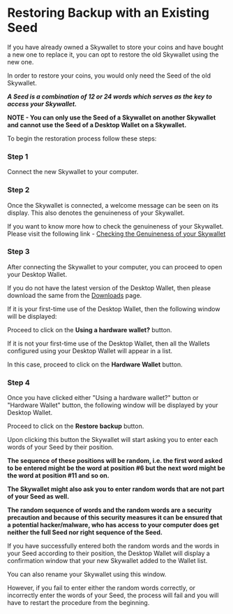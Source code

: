 # Restoring Backup with an Existing Seed

If you have already owned a Skywallet to store your coins and have bought a new one to replace it, you can opt to restore the old Skywallet using the new one.

In order to restore your coins, you would only need the Seed of the old Skywallet.

***A Seed is a combination of 12 or 24 words which serves as the key to access your Skywallet.***

**NOTE - You can only use the Seed of a Skywallet on another Skywallet and cannot use the Seed of a Desktop Wallet on a Skywallet.**

To begin the restoration process follow these steps:


### Step 1 

Connect the new Skywallet to your computer.

### Step 2

Once the Skywallet is connected, a welcome message can be seen on its display. This also denotes the genuineness of your Skywallet. 

If you want to know more how to check the genuineness of your Skywallet. Please visit the following link - [Checking the Genuineness of your Skywallet](https://github.com/skycoin/hardware-wallet/wiki/How-to-check-whether-device-is-genuine)

<Picture of the Welcome message on the Skywallet>

### Step 3

After connecting the Skywallet to your computer, you can proceed to open your Desktop Wallet.

If you do not have the latest version of the Desktop Wallet, then please download the same from the [Downloads](https://www.skycoin.net/downloads/) page.

If it is your first-time use of the Desktop Wallet, then the following window will be displayed:

<Screenshot of a desktop wallet used for the first time> <That is with no wallets configured>

Proceed to click on the **Using a hardware wallet?** button.

<Reusing the last screenshot with the using a hardware wallet button highlighted>

If it is not your first-time use of the Desktop Wallet, then all the Wallets configured using your Desktop Wallet will appear in a list.

<Screenshot of a configured desktop wallet with a wallet list>

In this case, proceed to click on the **Hardware Wallet** button.

<Reusing the last screenshot with the hardware wallet button highlighted>

### Step 4

Once you have clicked either "Using a hardware wallet?" button or "Hardware Wallet" button, the following window will be displayed by your Desktop Wallet.

<Screenshot  of the hardware wallet window>

Proceed to click on the **Restore backup** button.

<Reusing the last screenshot with Restore backup button highlighted>

Upon clicking this button the Skywallet will start asking you to enter each words of your Seed by their position.
<Image of the Skywallet asking to enter a word at a particular position>

**The sequence of these positions will be random, i.e. the first word asked to be entered might be the word at position #6 but the next word might be the word at position #11 and so on.**

<At least two images to show the random nature of the Seed entering process>

**The Skywallet might also ask you to enter random words that are not part of your Seed as well.**
<Image of the Skywallet asking the user to enter a random word>

**The random sequence of words and the random words are a security precaution and because of this security measures it can be ensured that a potential hacker/malware, who has access to your computer does get neither the full Seed nor right sequence of the Seed.**

If you have successfully entered both the random words and the words in your Seed according to their position, the Desktop Wallet will display a confirmation window that your new Skywallet added to the Wallet list.

<Screenshot of the confirmation window from the Desktop Wallet>

You can also rename your Skywallet using this window.

<Reusing the last screenshot with the name of the wallet edited>

However, if you fail to enter either the random words correctly, or incorrectly enter the words of your Seed, the process will fail and you will have to restart the procedure from the beginning.
